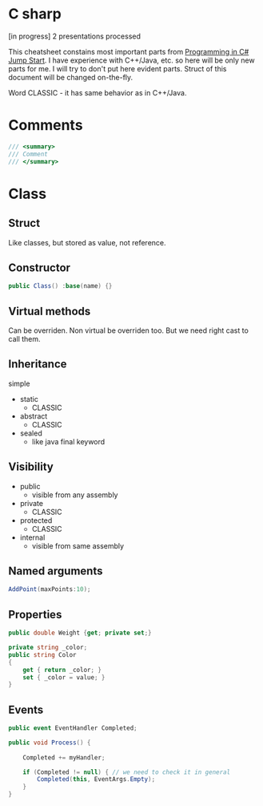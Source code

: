 # C sharp
[in progress] 2 presentations processed

This cheatsheet constains most important parts from [Programming in C# Jump Start](https://mva.microsoft.com/en-US/training-courses/programming-in-c-jump-start-14254).
I have experience with C++/Java, etc. so here will be only new parts for me. I will try to don't put here evident parts. Struct of this document will be changed on-the-fly.

Word CLASSIC - it has same behavior as in C++/Java.

# Comments

```C#
/// <summary>
/// Comment
/// </summary>
```




# Class

## Struct
Like classes, but stored as value, not reference.
## Constructor
```C#
public Class() :base(name) {}
```

## Virtual methods

Can be overriden. Non virtual be overriden too. But we need right cast to call them.

## Inheritance

simple

+ static
	- CLASSIC
+ abstract
	- CLASSIC
+ sealed
	- like java final keyword
	
## Visibility

+ public
	- visible from any assembly
+ private
	- CLASSIC
+ protected
	- CLASSIC
+ internal
	- visible from same assembly

## Named arguments

```C#
AddPoint(maxPoints:10);
```


## Properties

```C#
public double Weight {get; private set;}

private string _color;
public string Color
{
	get { return _color; }
	set { _color = value; }
}
```


## Events

```C#
public event EventHandler Completed;

public void Process() {
	
	Completed += myHandler;

	if (Completed != null) { // we need to check it in general
		Completed(this, EventArgs.Empty);
	}
}
```
